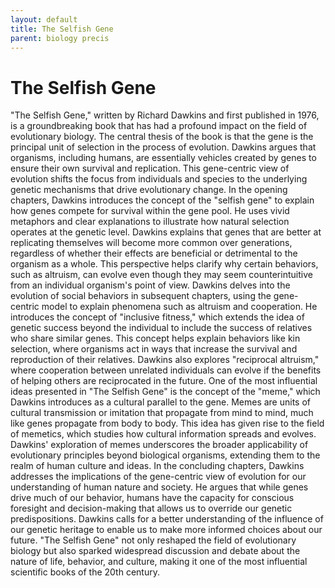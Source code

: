 ```yaml
---
layout: default
title: The Selfish Gene
parent: biology precis
---
```

# The Selfish Gene

"The Selfish Gene," written by Richard Dawkins and first published in 1976, is a groundbreaking book that has had a profound impact on the field of evolutionary biology. The central thesis of the book is that the gene is the principal unit of selection in the process of evolution. Dawkins argues that organisms, including humans, are essentially vehicles created by genes to ensure their own survival and replication. This gene-centric view of evolution shifts the focus from individuals and species to the underlying genetic mechanisms that drive evolutionary change.
In the opening chapters, Dawkins introduces the concept of the "selfish gene" to explain how genes compete for survival within the gene pool. He uses vivid metaphors and clear explanations to illustrate how natural selection operates at the genetic level. Dawkins explains that genes that are better at replicating themselves will become more common over generations, regardless of whether their effects are beneficial or detrimental to the organism as a whole. This perspective helps clarify why certain behaviors, such as altruism, can evolve even though they may seem counterintuitive from an individual organism's point of view.
Dawkins delves into the evolution of social behaviors in subsequent chapters, using the gene-centric model to explain phenomena such as altruism and cooperation. He introduces the concept of "inclusive fitness," which extends the idea of genetic success beyond the individual to include the success of relatives who share similar genes. This concept helps explain behaviors like kin selection, where organisms act in ways that increase the survival and reproduction of their relatives. Dawkins also explores "reciprocal altruism," where cooperation between unrelated individuals can evolve if the benefits of helping others are reciprocated in the future.
One of the most influential ideas presented in "The Selfish Gene" is the concept of the "meme," which Dawkins introduces as a cultural parallel to the gene. Memes are units of cultural transmission or imitation that propagate from mind to mind, much like genes propagate from body to body. This idea has given rise to the field of memetics, which studies how cultural information spreads and evolves. Dawkins' exploration of memes underscores the broader applicability of evolutionary principles beyond biological organisms, extending them to the realm of human culture and ideas.
In the concluding chapters, Dawkins addresses the implications of the gene-centric view of evolution for our understanding of human nature and society. He argues that while genes drive much of our behavior, humans have the capacity for conscious foresight and decision-making that allows us to override our genetic predispositions. Dawkins calls for a better understanding of the influence of our genetic heritage to enable us to make more informed choices about our future. "The Selfish Gene" not only reshaped the field of evolutionary biology but also sparked widespread discussion and debate about the nature of life, behavior, and culture, making it one of the most influential scientific books of the 20th century.

